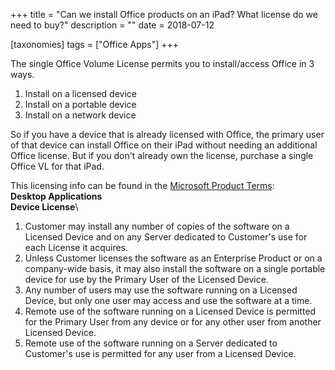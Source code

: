 +++
title = "Can we install Office products on an iPad? What license do we need to buy?"
description = ""
date = 2018-07-12

[taxonomies]
tags = ["Office Apps"]
+++

The single Office Volume License permits you to install/access Office in
3 ways.

1.  Install on a licensed device
2.  Install on a portable device
3.  Install on a network device

So if you have a device that is already licensed with Office, the
primary user of that device can install Office on their iPad without
needing an additional Office license. But if you don't already own the
license, purchase a single Office VL for that iPad.

This licensing info can be found in the [Microsoft Product
Terms](http://www.microsoftvolumelicensing.com/DocumentSearch.aspx?Mode=3&DocumentTypeId=53 "Nov. pg. 10/11"):\
**Desktop Applications**\
**Device License**\

1.  Customer may install any number of copies of the software on a
    Licensed Device and on any Server dedicated to Customer's use for
    each License it acquires.
2.  Unless Customer licenses the software as an Enterprise Product or on
    a company-wide basis, it may also install the software on a single
    portable device for use by the Primary User of the Licensed Device.
3.  Any number of users may use the software running on a Licensed
    Device, but only one user may access and use the software at a time.
4.  Remote use of the software running on a Licensed Device is permitted
    for the Primary User from any device or for any other user from
    another Licensed Device.
5.  Remote use of the software running on a Server dedicated to
    Customer's use is permitted for any user from a Licensed Device.

